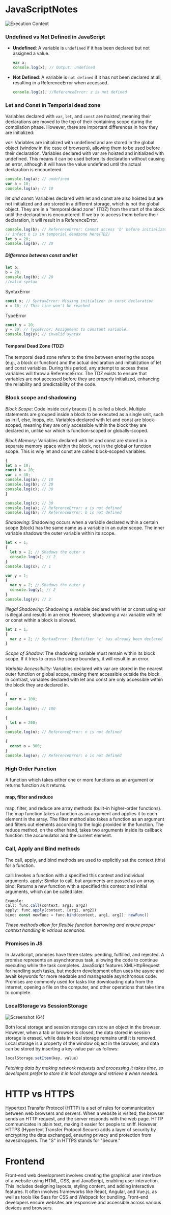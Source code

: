 # JavaScriptNotes


![Execution Context](https://github.com/bitscurrent/JavaScriptNotes/assets/150729849/f52ea4b1-7975-43c8-b5aa-07b030a8d250)


### Undefined vs Not Defined in JavaScript

- **Undefined**: A variable is `undefined` if it has been declared but not assigned a value.
  ```javascript
  var x;
  console.log(x); // Output: undefined
  ```
- **Not Defined**: A variable is `not defined` if it has not been declared at all, resulting in a ReferenceError when accessed.
  ```javascript
  console.log(z); //ReferenceError: z is not defined
  ```
### Let and Const in Temporial dead zone
Variables declared with `var`, `let`, and `const` are _hoisted_, meaning their declarations are moved to the top of their containing scope during the compilation phase. However, there are important differences in how they are initialized:

_var_: Variables are initialized with undefined and are stored in the global object (window in the case of browsers), allowing them to be used before their declaration.  Variables declared with var are hoisted and initialized with undefined. This means it can be used before its declaration without causing an error, although it will have the value undefined until the actual declaration is encountered.
  ```javascript
  console.log(a); // undefined
  var a = 10;
  console.log(a); // 10
  ```
_let and const_: Variables declared with let and const are also hoisted but are not initialized and are stored in a different storage, which is not the global object. They are in a "temporal dead zone" (TDZ) from the start of the block until the declaration is encountered. If we try to access them before their declaration, it will result in a ReferenceError.
  ```javascript
  console.log(b); // ReferenceError: Cannot access 'b' before initialization
  // infact b is in temporial deadzone here(TDZ)
  let b = 20;
  console.log(b); // 20
  ```
##### Difference between const and let
  ```javascript
  let b;
  b = 20;
  console.log(b); // 20
  //valid syntax
  ```
SyntaxError
  ```javascript
  const x; // SyntaxError: Missing initializer in const declaration
  x = 10; // This line won't be reached
  ```
TypeError
  ```javascript
  const y = 20;
  y = 30; // TypeError: Assignment to constant variable.
  console.log(y); // invalid syntax
  ```

#### Temporal Dead Zone (TDZ)
The temporal dead zone refers to the time between entering the scope (e.g., a block or function) and the actual declaration and initialization of let and const variables. During this period, any attempt to access these variables will throw a ReferenceError. The TDZ exists to ensure that variables are not accessed before they are properly initialized, enhancing the reliability and predictability of the code.

### Block scope and shadowing
_Block Scope_: Code inside curly braces {} is called a block. Multiple statements are grouped inside a block to be executed as a single unit, such as in if, else, loops, etc. Variables declared with let and const are block-scoped, meaning they are only accessible within the block they are declared in, unlike var which is function-scoped or globally-scoped.

_Block Memory_: Variables declared with let and const are stored in a separate memory space within the block, not in the global or function scope. This is why let and const are called block-scoped variables.
  ```javascript
  {
  let a = 10;
  const b = 20;
  var c = 30;
  console.log(a); // 10
  console.log(b); // 20
  console.log(c); // 30
  }

  console.log(c); // 30
  console.log(a); // ReferenceError: a is not defined
  console.log(b); // ReferenceError: b is not defined
  ```
_Shadowing_: Shadowing occurs when a variable declared within a certain scope (block) has the same name as a variable in an outer scope. The inner variable shadows the outer variable within its scope.
  ```javascript
  let x = 1;
  {
    let x = 2; // Shadows the outer x
    console.log(x); // 2
  }
  console.log(x); // 1
  
  var y = 1;
  {
    var y = 2; // Shadows the outer y
    console.log(y); // 2
  }
  console.log(y); // 2
  ```

_Illegal Shadowing_: Shadowing a variable declared with let or const using var is illegal and results in an error. However, shadowing a var variable with let or const within a block is allowed.

  ```javascript
  let z = 1;
  {
    var z = 2; // SyntaxError: Identifier 'z' has already been declared
  }
  ```
_Scope of Shadow_: The shadowing variable must remain within its block scope. If it tries to cross the scope boundary, it will result in an error.

_Variable Accessibility_: Variables declared with var are stored in the nearest outer function or global scope, making them accessible outside the block. In contrast, variables declared with let and const are only accessible within the block they are declared in. 

  ```javascript
  {
    var m = 100;
  }
  console.log(m); // 100
  
  {
    let n = 200;
  }
  console.log(n); // ReferenceError: n is not defined
  
  {
    const o = 300;
  }
  console.log(o); // ReferenceError: o is not defined
  ```
### High Order Function
A function which takes either one or more functions as an argument or returns function as it returns.

#### map, filter and reduce 
map, filter, and reduce are array methods (built-in higher-order functions). The map function takes a function as an argument and applies it to each element in the array. The filter method also takes a function as an argument and filters out elements according to the logic provided in the function. The reduce method, on the other hand, takes two arguments inside its callback function: the accumulator and the current element.

### Call, Apply and Bind methods
The call, apply, and bind methods are used to explicitly set the context (this) for a function.

call: Invokes a function with a specified this context and individual arguments.
apply: Similar to call, but arguments are passed as an array.
bind: Returns a new function with a specified this context and initial arguments, which can be called later.
  ```javascript
  Example:
  call: func.call(context, arg1, arg2)
  apply: func.apply(context, [arg1, arg2])
  bind: const newFunc = func.bind(context, arg1, arg2); newFunc()
  ```
_These methods allow for flexible function borrowing and ensure proper context handling in various scenarios._

### Promises in JS
In JavaScript, promises have three states: pending, fulfilled, and rejected. A promise represents an asynchronous task, allowing the code to continue executing while the task completes. JavaScript features XMLHttpRequest for handling such tasks, but modern development often uses the async and await keywords for more readable and manageable asynchronous code. Promises are commonly used for tasks like downloading data from the internet, opening a file on the computer, and other operations that take time to complete.

### LocalStorage vs SessionStorage
![Screenshot (64)](https://github.com/bitscurrent/JavaScriptNotes/assets/150729849/637b3033-1b61-4593-8d41-cb48e79bf093)

Both local storage and session storage can store an object in the browser. However, when a tab or browser is closed, the data stored in session storage is erased, while data in local storage remains until it is removed. Local storage is a property of the window object in the browser, and data can be stored by inserting a key-value pair as follows: 
  ```javascript
  localStorage.setItem(key, value)
  ```
_Fetching data by making network requests and processing it takes time, so developers prefer to store it in local storage and retrieve it when needed._

# HTTP vs HTTPS
Hypertext Transfer Protocol (HTTP) is a set of rules for communication between web browsers and servers. When a website is visited, the browser sends an HTTP request, and the server responds with the web page. HTTP communicates in plain text, making it easier for people to sniff. However, HTTPS (Hypertext Transfer Protocol Secure) adds a layer of security by encrypting the data exchanged, ensuring privacy and protection from eavesdroppers. The "S" in HTTPS stands for "Secure."

# Frontend
Front-end web development involves creating the graphical user interface of a website using HTML, CSS, and JavaScript, enabling user interaction. This includes designing layouts, styling content, and adding interactive features. It often involves frameworks like React, Angular, and Vue.js, as well as tools like Sass for CSS and Webpack for bundling. Front-end developers ensure websites are responsive and accessible across various devices and browsers.
